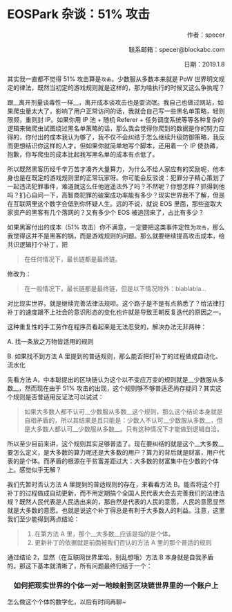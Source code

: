 



# EOSPark 杂谈：51% 攻击

<p align="right">作者：specer</p>

<p align="right">联系邮箱：specer@blockabc.com</p>

<p align="right">日期：2019.1.8</p>





其实我一直都不觉得 51% 攻击算是`攻击`。少数服从多数本来就是 PoW 世界明文规定的律法，既然当初定的游戏规则就是这样的，那为啥执行的时候又这么争执呢？

跟__离开剂量谈毒性一样__，离开成本谈攻击也是耍流氓。我自己也做过网站，如果爬虫量太大了，影响了用户正常访问的话，我就会自己写一些黑名单策略，轻则限频，重则封 IP。如果你用 IP 池 + 随机 Referer + 任务调度系统等等各种复杂的逻辑来做爬虫试图绕过黑名单策略的话，那么我会觉得你爬到的数据是你的努力应得的，你付出的成本我认为够了，我不仅不会纠结于怎么继续升级防御策略，我反而更想结识你这样的人才。但如果你就简单地写个脚本，还用着一个 IP 使劲薅，抱歉，你写爬虫的成本比起我写黑名单的成本有点低了。

所以既然黑客历经千辛万苦才凑齐大量算力，为什么不给人家应有的奖励呢，他本身也是在既定的游戏规则里的正常玩家呀。你可能会反驳说：犯罪分子精心策划了一起违法犯罪事件，难道就这么任他逍遥法外了吗？不然呢？你想怎样？抓得到他吗？扪心自问一下，高智商犯罪的破案成功率能有多少？现实世界我不了解，但是在互联网里这个数字会低到你怀疑人生。远的不说，就说 EOS 里面，那些盗取大家资产的黑客有几个落网的？又有多少个 EOS 被追回来了，占比有多少？

如果黑客付出的成本（51% 攻击）你不满意，一定要把这类事件定性为`攻击`，那么我觉得这并不是黑客的锅，而是游戏规则的问题。那么就要继续提高攻击成本，给共识逻辑打个补丁，把

> 在任何情况下，最长链都是最终链。

修改为：

> 在一般情况下，最长链都是最终链，但是以下情况除外：blablabla…

对比现实世界，就是继续完善法律法规呗。这个路子是不是有点熟悉了？给法律打补丁的速度跟不上社会的意识形态的变化也许就是导致王朝反复迭代的原因之一。

这种重复性的手工劳作在程序员看起来是无法忍受的，解决办法无非两种：

A. 找一条放之万物皆适用的规则

B. 如果找不到方法 A 里提到的普适规则，那么能否把打补丁的过程做成自动化、流水化

先看方法 A，中本聪提出的区块链认为这个以不变应万变的规则就是__少数服从多数__，然而现在由于 51% 攻击的出现，这个规则够不够普适还尚存疑问？其实这个规则是否普适用反证法可以试试：

> 如果大多数人都不认可__少数服从多数__这个规则，那么这个结论本身就是自相矛盾的，所以其结果是且只能是：少数人不认可__少数服从多数__，但是大多数人都认可__少数服从多数__。只有这种情况下才能做到逻辑自洽。

所以至少目前来讲，这个规则其实足够普适了。现在要纠结的就是这个__大多数__要怎么定义，是大多数的算力呢还是大多数的用户？算力的背后就是财富，用户代表的是个体。而矛盾的根源在于贫富差距过大：大多数的财富集中在少数的个体上。感觉似乎无解？

我们先暂时否认方法 A 里提到的普适规则的存在，来看看方法 B。能否将这个打补丁的过程做成自动更新，而不用定期搞个全国人民代表大会去完善我们的法律法规？既然人民代表是人民选出来的，那自然是代表的人民的意愿，人民的意愿显然就是大多数的意愿。也就是说这个补丁得总是有利于大多数人的利益。注意，这里我们至少能得到两点结论：

> 1. 在第方法 A 里，那个__大多数__应该是指的是个体。
> 2. 更新补丁的依据就是前面被我们否认的方法 A 里的那个普适的规则

通过结论 2，显然（在互联网世界里哈，别乱想哦）方法 B 本身就是自我矛盾的。那这下基本就清晰了，所有问题最终归结于一个：

<center><h3>如何把现实世界的个体一对一地映射到区块链世界里的一个账户上</h3></center>

怎么做这个个体的数字化，以后有时间再聊~
